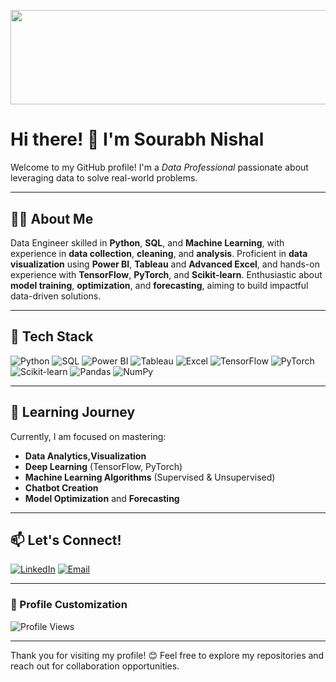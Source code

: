 <p align="center">
  <img alt="coding" style="width:30cm; height:4cm;" src="https://miro.medium.com/v2/resize:fit:1400/1*g3zcRSjUu50p7_1brc9c2Q.gif">
</p>


# Hi there! 👋 I'm Sourabh Nishal

Welcome to my GitHub profile! I'm a *Data Professional* passionate about leveraging data to solve real-world problems.

---

## 👨‍💻 About Me

Data Engineer skilled in **Python**, **SQL**, and **Machine Learning**, with experience in **data collection**, **cleaning**, and **analysis**. Proficient in **data visualization** using **Power BI**, **Tableau** and **Advanced Excel**, and hands-on experience with **TensorFlow**, **PyTorch**, and **Scikit-learn**. Enthusiastic about **model training**, **optimization**, and **forecasting**, aiming to build impactful data-driven solutions.

---

## 🚀 Tech Stack

![Python](https://img.shields.io/badge/-Python-3776AB?logo=python&logoColor=white&style=flat)
![SQL](https://img.shields.io/badge/-SQL-4479A1?logo=postgresql&logoColor=white&style=flat)
![Power BI](https://img.shields.io/badge/-Power%20BI-FFB81C?style=flat)
![Tableau](https://img.shields.io/badge/-Tableau-E97627?style=flat)
![Excel](https://img.shields.io/badge/-Excel-217346?style=flat)
![TensorFlow](https://img.shields.io/badge/-TensorFlow-FF6F00?logo=tensorflow&logoColor=white&style=flat)
![PyTorch](https://img.shields.io/badge/-PyTorch-EE4C2C?logo=pytorch&logoColor=white&style=flat)
![Scikit-learn](https://img.shields.io/badge/-Scikit_learn-F7931E?logo=scikit-learn&logoColor=white&style=flat)
![Pandas](https://img.shields.io/badge/-Pandas-150458?logo=pandas&logoColor=white&style=flat)
![NumPy](https://img.shields.io/badge/-NumPy-013243?logo=numpy&logoColor=white&style=flat)


---

## 🌱 Learning Journey

Currently, I am focused on mastering:
- **Data Analytics,Visualization**
- **Deep Learning** (TensorFlow, PyTorch)
- **Machine Learning Algorithms** (Supervised & Unsupervised)
- **Chatbot Creation**
- **Model Optimization** and **Forecasting**

---

## 📫 Let's Connect!

[![LinkedIn](https://img.shields.io/badge/-LinkedIn-0077B5?logo=linkedin&logoColor=white&style=flat-square)](https://www.linkedin.com/in/sourabh-nishal-k/)
[![Email](https://img.shields.io/badge/-Email-D14836?logo=gmail&logoColor=white&style=flat-square)](mailto:sourabhnishal1@gmail.com)

---

### 🎨 Profile Customization

![Profile Views](https://komarev.com/ghpvc/?username=SourabhNishal&color=brightgreen)

---

Thank you for visiting my profile! 😊 Feel free to explore my repositories and reach out for collaboration opportunities.
